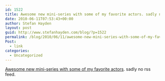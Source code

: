 ```yaml
---
id: 1522
title: Awesome new mini-series with some of my favorite actors. sadly no rss feed.
date: 2010-06-11T07:53:43+00:00
author: Stefan Hayden
layout: post
guid: http://www.stefanhayden.com/blog/?p=1522
permalink: /blog/2010/06/11/awesome-new-mini-series-with-some-of-my-favorite-actors-sadly-no-rss-feed/
Post:
  - link
categories:
  - Uncategorized
---
```

<a href="http://dumbdumb.com/video/1937344/prom-date">Awesome new mini-series with some of my favorite actors</a>. sadly no rss feed.